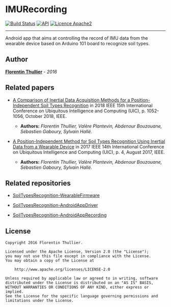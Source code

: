 # IMURecording

[![Build Status](https://travis-ci.org/FlorentinTh/AndroidIMURecording.svg?branch=master)](https://travis-ci.org/FlorentinTh/AndroidIMURecording)
[![API](https://img.shields.io/badge/API-18%2B-orange.svg)](https://source.android.com/source/build-numbers.html)
[![Licence Apache2](https://img.shields.io/hexpm/l/plug.svg)](http://www.apache.org/licenses/LICENSE-2.0)

---

Android app that aims at controlling the record of IMU data from the wearable device based on Arduino 101 board to recognize soil types.

## Author

**[Florentin Thullier](https://github.com/florentinth)** - _2016_

## Related papers

- [A Comparison of Inertial Data Acquisition Methods for a Position-Independent Soil Types Recognition](contributions/2018/contribution-6/src/manuscript.pdf) in 2018 IEEE 15th International Conference on Ubiquitous Intelligence and Computing (UIC), p. 1052-1056, October 2018, IEEE.
  - **Authors:** _Florentin Thullier, Valère Plantevin, Abdenour Bouzouane, Sébastien Gaboury, Sylvain Hallé._

- [A Position-Independent Method for Soil Types Recognition Using Inertial Data from a Wearable Device](contributions/2017/contribution-4/src/manuscript.pdf) in 2017 IEEE 14th International Conference on Ubiquitous Intelligence and Computing (UIC), p. 4, August 2017, IEEE.
  - **Authors:** _Florentin Thullier, Valère Plantevin, Abdenour Bouzouane, Sébastien Gaboury, Sylvain Hallé._

## Related repositories

- [SoilTypesRecognition-WearableFirmware](https://github.com/FlorentinTh/SoilTypesRecognition-WearableFirmware)

- [SoilTypesRecognition-AndroidAppDriver](https://github.com/FlorentinTh/SoilTypesRecognition-AndroidAppDriver)

- [SoilTypesRecognition-AndroidAppRecording](https://github.com/FlorentinTh/SoilTypesRecognition-AndroidAppRecording)

License
---
    Copyright 2016 Florentin Thullier.

    Licensed under the Apache License, Version 2.0 (the "License");
    you may not use this file except in compliance with the License.
    You may obtain a copy of the License at

        http://www.apache.org/licenses/LICENSE-2.0

    Unless required by applicable law or agreed to in writing, software
    distributed under the License is distributed on an "AS IS" BASIS,
    WITHOUT WARRANTIES OR CONDITIONS OF ANY KIND, either express or implied.
    See the License for the specific language governing permissions and
    limitations under the License.